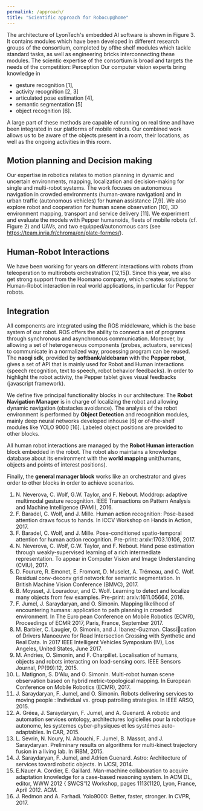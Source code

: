 ```yaml
---
permalink: /approach/
title: "Scientific approach for Robocup@home"
---
```



The architecture of LyonTech's embedded AI software is shown in Figure 3. It contains modules which have been developed in different research groups of the consortium, completed by ofthe shelf modules which tackle standard tasks, as well as engineering bricks interconnecting these modules. 
The scientic expertise of the consortium is broad and targets the needs of the competition:
Perception
Our computer vision experts bring knowledge in 
- gesture recognition [1], 
- activity recognition [2, 3]
- articulated pose estimation [4], 
- semantic segmentation [5]
- object recognition [6]. 

A large part of these methods are capable of running on real time and have been integrated in our platforms of mobile robots. Our combined work allows us to be aware of the objects present in a room, their locations, as well as the ongoing activities in this room.


## Motion planning and Decision making
Our expertise in robotics relates to motion planning in dynamic and uncertain environments, mapping, localization and decision-making for single and multi-robot systems. The work focuses on autonomous navigation in crowded environments (human-aware navigation) and in urban traffic (autonomous vehicles) for human assistance [7,9]. We also explore robot and  cooperation for human scene observation [10], 3D environment mapping, transport and service delivery [11]. We experiment and evaluate the models with Pepper humanoids, fleets of mobile robots (cf. Figure 2) and UAVs, and two equipped/autonomous cars (see https://team.inria.fr/chroma/en/plate-formes/). 

## Human-Robot Interactions 
We have been working for years on different interactions with robots (from teleoperation to multirobots orchestration [12,15]). Since this year, we also get strong support from the Hoomano company, which creates solutions for Human-Robot interaction in real world applications, in particular for Pepper robots.

## Integration 
All components are integrated using the ROS middleware, which is the base system of our robot. ROS offers the ability to connect a set of programs through synchronous and asynchronous communication. Moreover, by allowing a set of heterogeneous components (probes, actuators, services) to communicate in a normalized way, processing program can be reused. The **naoqi sdk**, provided by **softbank/aldebaran** with the **Pepper robot**, gives a set of API that is mainly used for Robot and Human interactions (speech recognition, text to speech, robot behavior feedbacks). In order to highlight the robot activity, the Pepper tablet gives visual feedbacks (javascript framework).

We define five principal functionality blocks in our architecture:
The **Robot Navigation Manager** is in charge of localizing the robot and allowing dynamic navigation (obstacles avoidance). The analysis of the robot  environment is performed by **Object Detection** and recognition modules, mainly deep neural networks developed inhouse [6] or of-the-shelf modules like YOLO 9000 [16]. Labeled object positions are provided to other blocks.

All human robot interactions are managed by the **Robot Human interaction** block embedded in the robot. The robot also maintains a knowledge database about its environment with the **world mapping** unit(humans, objects and points of interest positions).

Finally, the **general manager block** works like an orchestrator and gives order to other blocks in order to achieve scenarios.

1. N. Neverova, C. Wolf, G.W. Taylor, and F. Nebout. Moddrop: adaptive multimodal gesture recognition. IEEE Transactions on Pattern Analysis and Machine Intelligence (PAMI), 2016.
2. F. Baradel, C. Wolf, and J. Mille. Human action recognition: Pose-based attention draws focus to hands. In ICCV Workshop on Hands in Action, 2017.
3. F. Baradel, C. Wolf, and J. Mille. Pose-conditioned spatio-temporal attention for human action recognition. Pre-print: arxiv:1703.10106, 2017.
4. N. Neverova, C. Wolf, G.W. Taylor, and F. Nebout. Hand pose estimation through weakly-supervised learning of a rich intermediate representation. To appear in Computer Vision and Image Understanding (CVIU), 2017.
5. D. Fourure, R. Emonet, E. Fromont, D. Muselet, A. Trémeau, and C. Wolf. Residual conv-deconv grid network for semantic segmentation. In British Machine Vision Conference (BMVC), 2017.
6. B. Moysset, J. Louradour, and C. Wolf. Learning to detect and localize many objects from few examples. Pre-print: arxiv:1611.05664, 2016.
7. F. Jumel, J. Saraydaryan, and O. Simonin. Mapping likelihood of encountering humans: application to path planning in crowded environment. In The Euro pean Conference on Mobile Robotics (ECMR), Proceedings of ECMR 2017, Paris, France, September 2017.
8. M. Barbier, C. Laugier, O. Simonin, and J. Ibanez-Guzman. Classication of Drivers Manoeuvre for Road Intersection Crossing with Synthetic and Real Data.
In 2017 IEEE Intelligent Vehicles Symposium (IV), Los Angeles, United States, June 2017.
9. M. Andries, O. Simonin, and F. Charpillet. Localisation of humans, objects and robots interacting on load-sensing 
oors. IEEE Sensors Journal, PP(99):12, 2015.
10. L. Matignon, S. D'Alu, and O. Simonin. Multi-robot human scene observation based on hybrid metric-topological mapping. In European Conference on Mobile Robotics (ECMR), 2017.
11. J. Saraydaryan, F. Jumel, and O. Simonin. Robots delivering services to moving people : Individual vs. group patrolling strategies. In IEEE ARSO, 2015.
12. A. Gréea, J. Saraydaryan, F. Jumel, and A. Guenard. A robotic and automation services ontology, architectures logicielles pour la robotique autonome, les systemes  cyber-physiques et les systémes auto-adaptables. In CAR, 2015.
13. L. Sevrin, N. Noury, N. Abouchi, F. Jumel, B. Massot, and J. Saraydaryan. Preliminary results on algorithms for multi-kinect trajectory fusion in a living lab. In IRBM, 2015.
14. J. Saraydaryan, F. Jumel, and Adrien Guenard. Astro: Architecture of services toward robotic objects. In IJCSI, 2014.
15. E.Nauer A. Cordier, E. Gaillard. Man-machine collaboration to acquire adaptation knowledge for a case-based reasoning system. In ACM DL, editor, WWW 2012 { SWCS'12 Workshop, pages 1113{1120, Lyon, France, April 2012. ACM.
16. J. Redmon and A. Farhadi. Yolo9000: Better, faster, stronger. In CVPR, 2017.


